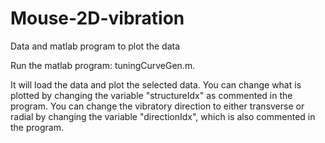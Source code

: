 # Mouse-2D-vibration
Data and matlab program to plot the data

Run the matlab program: tuningCurveGen.m.

It will load the data and plot the selected data. You can change what is plotted by changing the variable "structureIdx" as commented in the program. You can change the vibratory direction to either transverse or radial by changing the variable "directionIdx", which is also commented in the program.


